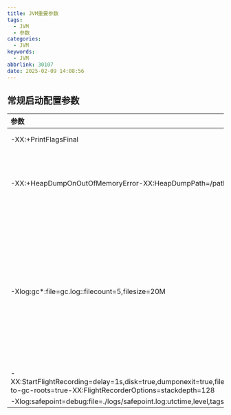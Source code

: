```yaml
---
title: JVM重要参数
tags:
  - JVM
  - 参数
categories:
  - JVM
keywords:
  - JVM
abbrlink: 30107
date: 2025-02-09 14:08:56
---
```




## 常规启动配置参数

| 参数                                                         | 说明                                                         | 备注                                                         |
| :----------------------------------------------------------- | :----------------------------------------------------------- | :----------------------------------------------------------- |
| -XX:+PrintFlagsFinal                                         | 启动时打印出所有JVM参数                                      |                                                              |
| -XX:+HeapDumpOnOutOfMemoryError-XX:HeapDumpPath=/path/to/heap.hprof-XX:+ExitOnOutOfMemoryError | 开启OOM时堆转储指定dump文件位置发生 OOM 时强制 JVM 立即退出  | ！！dump hprof文件时要求内存比较大，这块后续要再找更好的方案 |
| -Xlog:gc*:file=gc.log::filecount=5,filesize=20M              | JDK 9+ 的新版 GC 日志参数-Xlog:  gc*                    # 记录所有gc相关日志  :file=gc.log          # 输出到gc.log文件  :                           # 空的tag过滤器  :filecount=5,         # 最多保留5个文件  filesize=20M          # 每个文件最大20MB | 等价  jdk8           -verbose:gc        -Xloggc:/path/to/gc.log        -XX:+PrintGCDetails        -XX:+PrintGCDateStamps        -XX:+PrintGCTimeStamps        -XX:+UseGCLogFileRotation        -XX:NumberOfGCLogFiles=5        -XX:GCLogFileSize=20M |
| -XX:StartFlightRecording=delay=1s,disk=true,dumponexit=true,filename=./logs/recording.jfr,maxsize=1024m,maxage=1d,path-to-gc-roots=true-XX:FlightRecorderOptions=stackdepth=128 | jfr启动参数，具体参考 [JFR](https://rq3nt70g815.feishu.cn/wiki/CtdmwY0yPiUkgKkXidecur63nVc) |                                                              |
| -Xlog:safepoint=debug:file=./logs/safepoint.log:utctime,level,tags:filecount=50,filesize=100M | safepoint                                                    |                                                              |
